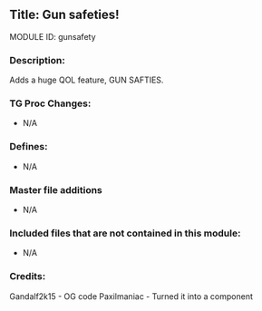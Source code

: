 ## Title: Gun safeties!

MODULE ID: gunsafety

### Description:

Adds a huge QOL feature, GUN SAFTIES.

### TG Proc Changes:

- N/A

### Defines:

- N/A

### Master file additions

- N/A

### Included files that are not contained in this module:

- N/A

### Credits:
Gandalf2k15 - OG code
Paxilmaniac - Turned it into a component
